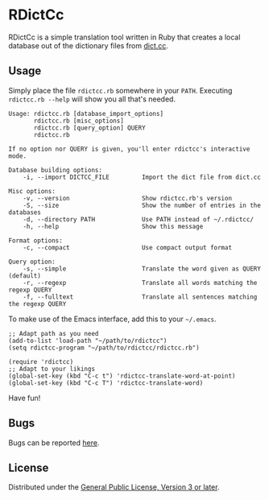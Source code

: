 # RDictCc

RDictCc is a simple translation tool written in Ruby that creates a local
database out of the dictionary files from [dict.cc](http://www.dict.cc).

## Usage

Simply place the file `rdictcc.rb` somewhere in your `PATH`.  Executing
`rdictcc.rb --help` will show you all that's needed.

```
Usage: rdictcc.rb [database_import_options]
       rdictcc.rb [misc_options]
       rdictcc.rb [query_option] QUERY
       rdictcc.rb

If no option nor QUERY is given, you'll enter rdictcc's interactive mode.

Database building options:
    -i, --import DICTCC_FILE         Import the dict file from dict.cc

Misc options:
    -v, --version                    Show rdictcc.rb's version
    -S, --size                       Show the number of entries in the databases
    -d, --directory PATH             Use PATH instead of ~/.rdictcc/
    -h, --help                       Show this message

Format options:
    -c, --compact                    Use compact output format

Query option:
    -s, --simple                     Translate the word given as QUERY (default)
    -r, --regexp                     Translate all words matching the regexp QUERY
    -f, --fulltext                   Translate all sentences matching the regexp QUERY
```

To make use of the Emacs interface, add this to your `~/.emacs`.

```
;; Adapt path as you need
(add-to-list 'load-path "~/path/to/rdictcc")
(setq rdictcc-program "~/path/to/rdictcc/rdictcc.rb")

(require 'rdictcc)
;; Adapt to your likings
(global-set-key (kbd "C-c t") 'rdictcc-translate-word-at-point)
(global-set-key (kbd "C-c T") 'rdictcc-translate-word)

```

Have fun!

## Bugs

Bugs can be reported [here](https://todo.sr.ht/~tsdh/rdictcc).

## License

Distributed under the [General Public License, Version 3 or
later](https://www.gnu.org/licenses/gpl-3.0.en.html).
